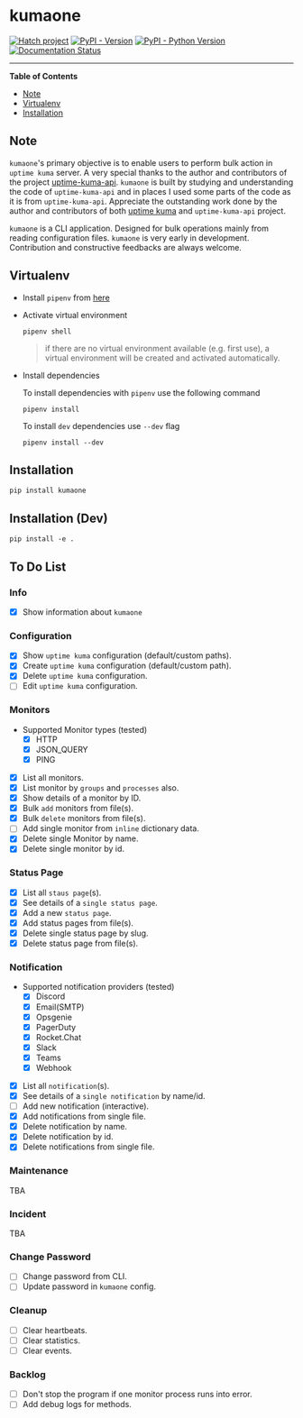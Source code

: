 # kumaone

[![Hatch project](https://img.shields.io/badge/%F0%9F%A5%9A-Hatch-4051b5.svg)](https://github.com/pypa/hatch)
[![PyPI - Version](https://img.shields.io/pypi/v/kumaone.svg)](https://pypi.org/project/kumaone)
[![PyPI - Python Version](https://img.shields.io/pypi/pyversions/kumaone.svg)](https://pypi.org/project/kumaone)
[![Documentation Status](https://readthedocs.org/projects/kumaone/badge/?version=latest)](https://kumaone.readthedocs.io/en/latest/?badge=latest)

-----

**Table of Contents**

- [Note](#note)
- [Virtualenv](#virtualenv)
- [Installation](#installation)

## Note

`kumaone`'s primary objective is to enable users to perform bulk action in `uptime kuma` server. A very special thanks
to the author and contributors of the project [uptime-kuma-api](https://github.com/lucasheld/uptime-kuma-api). `kumaone`
is built by studying and understanding the code of `uptime-kuma-api` and in places I used some parts of the code as it
is from `uptime-kuma-api`. Appreciate the outstanding work done by the author and contributors of both
[uptime kuma](https://github.com/louislam/uptime-kuma) and `uptime-kuma-api` project.

`kumaone` is a CLI application. Designed for bulk operations mainly from reading configuration files. `kumaone` is very
early in development. Contribution and constructive feedbacks are always welcome.

## Virtualenv

- Install `pipenv` from [here](https://pipenv.pypa.io/en/latest/)

- Activate virtual environment

  ```shell
  pipenv shell
  ```

  > if there are no virtual environment available (e.g. first use), a virtual environment will be created and activated
    automatically.

- Install dependencies

  To install dependencies with `pipenv` use the following command

  ```shell
  pipenv install
  ```

  To install `dev` dependencies use `--dev` flag

  ```shell
  pipenv install --dev
  ```

## Installation

```shell
pip install kumaone
```

## Installation (Dev)

```shell
pip install -e .
```

## To Do List

### Info

- [x] Show information about `kumaone`

### Configuration

- [x] Show `uptime kuma` configuration (default/custom paths).
- [x] Create `uptime kuma` configuration (default/custom path).
- [x] Delete `uptime kuma` configuration.
- [ ] Edit `uptime kuma` configuration.

### Monitors

- Supported Monitor types (tested)
  - [x] HTTP
  - [x] JSON_QUERY
  - [x] PING
- [x] List all monitors.
- [x] List monitor by `groups` and `processes` also.
- [x] Show details of a monitor by ID.
- [x] Bulk `add` monitors from file(s).
- [x] Bulk `delete` monitors from file(s).
- [ ] Add single monitor from `inline` dictionary data.
- [x] Delete single Monitor by name.
- [x] Delete single monitor by id.

### Status Page

- [x] List all `staus page`(s).
- [x] See details of a `single status page`.
- [x] Add a new `status page`.
- [x] Add status pages from file(s).
- [x] Delete single status page by slug.
- [x] Delete status page from file(s).

### Notification

- Supported notification providers (tested)
  - [x] Discord
  - [x] Email(SMTP)
  - [x] Opsgenie
  - [x] PagerDuty
  - [x] Rocket.Chat
  - [x] Slack
  - [x] Teams
  - [x] Webhook
- [x] List all `notification`(s).
- [x] See details of a `single notification` by name/id.
- [ ] Add new notification (interactive).
- [x] Add notifications from single file.
- [x] Delete notification by name.
- [x] Delete notification by id.
- [x] Delete notifications from single file.

### Maintenance

TBA

### Incident

TBA

### Change Password

- [ ] Change password from CLI.
- [ ] Update password in `kumaone` config.

### Cleanup

- [ ] Clear heartbeats.
- [ ] Clear statistics.
- [ ] Clear events.

### Backlog

- [ ] Don't stop the program if one monitor process runs into error.
- [ ] Add debug logs for methods.
